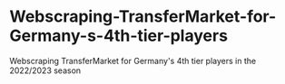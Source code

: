 # Webscraping-TransferMarket-for-Germany-s-4th-tier-players
Webscraping TransferMarket for Germany's 4th tier players in the 2022/2023 season
